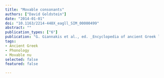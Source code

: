```yaml
---
title: "Movable consonants"
authors: ["David Goldstein"]
date: "2014-01-01"
doi: "10.1163/2214-448X_eagll_SIM_00000499"
abstract: ""
publication_types: ["6"]
publication: "G. Giannakis et al., ed. _Encyclopedia of ancient Greek language and linguistics_, vol. 2:468–469. Leiden: Brill"
tags:
- Ancient Greek
- Phonology
- Movable nu
selected: false
featured: false

---
```

